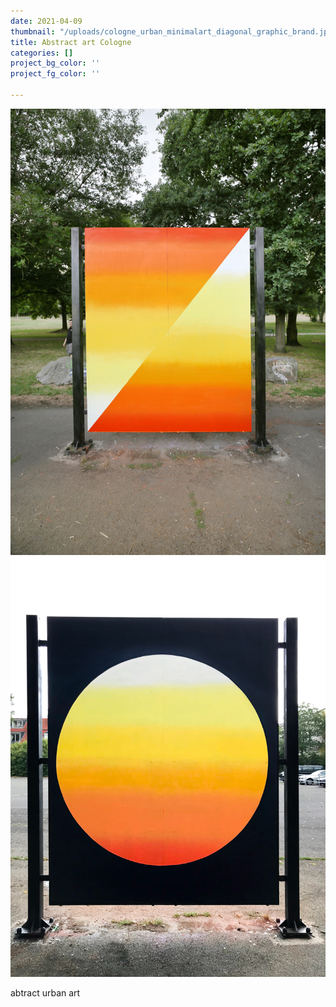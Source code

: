 ```yaml
---
date: 2021-04-09
thumbnail: "/uploads/cologne_urban_minimalart_diagonal_graphic_brand.jpg"
title: Abstract art Cologne
categories: []
project_bg_color: ''
project_fg_color: ''

---
```

![](/uploads/cologne_urban_minimalart_diagonal_graphic_brand.jpg)![](/uploads/cologne_urban_art_sun_minimalart_brand.jpg)

abtract urban art